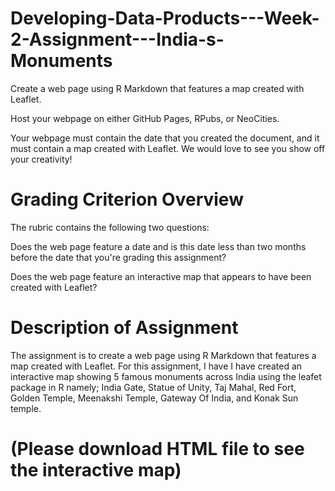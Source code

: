 # Developing-Data-Products---Week-2-Assignment---India-s-Monuments

Create a web page using R Markdown that features a map created with Leaflet. 

Host your webpage on either GitHub Pages, RPubs, or NeoCities.

Your webpage must contain the date that you created the document, and it must contain a map created with Leaflet. We would love to see you show off your creativity! 

# Grading Criterion Overview

The rubric contains the following two questions:

Does the web page feature a date and is this date less than two months before the date that you're grading this assignment?

Does the web page feature an interactive map that appears to have been created with Leaflet?

# Description of Assignment

The assignment is to create a web page using R Markdown that features a map created with Leaflet. For this assignment, I have I have created an interactive map showing 5 famous monuments across India using the leafet package in R namely; India Gate, Statue of Unity, Taj Mahal, Red Fort, Golden Temple, Meenakshi Temple, Gateway Of India, and Konak Sun temple.
# (Please download HTML file to see the interactive map)

